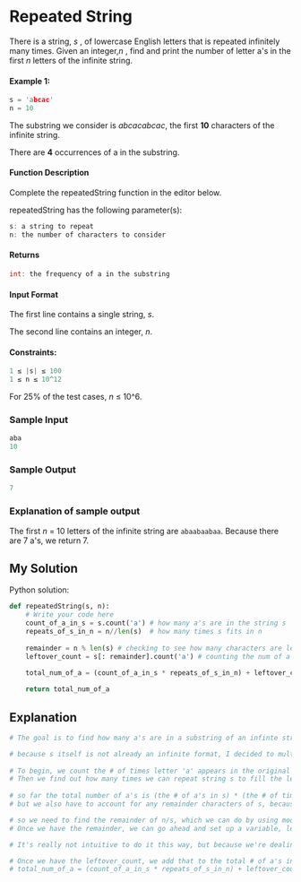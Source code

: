# Repeated String

There is a string, *s* , of lowercase English letters that is repeated infinitely many times. Given an integer,*n* , find and print the number of letter a's in the first *n* letters of the infinite string.



#### Example 1:

```c++
s = 'abcac'
n = 10
```
The substring we consider is *abcacabcac*, the first **10** characters of the infinite string.

There are **4** occurrences of a in the substring.



#### Function Description

Complete the repeatedString function in the editor below.

repeatedString has the following parameter(s):

```c++
s: a string to repeat
n: the number of characters to consider
```

#### Returns
```c++
int: the frequency of a in the substring
```

#### Input Format

The first line contains a single string, *s*.

The second line contains an integer, *n*.


#### Constraints:
```c++
1 ≤ |s| ≤ 100
1 ≤ n ≤ 10^12
```
For 25% of the test cases, *n* ≤ 10^6.



### Sample Input
```c++
aba
10
```

### Sample Output
```c++
7
```

### Explanation of sample output
The first *n* = 10 letters of the infinite string are `abaabaabaa`. Because there are 7 a's, we return 7.

## My Solution
Python solution:
```python
def repeatedString(s, n):
    # Write your code here
    count_of_a_in_s = s.count('a') # how many a's are in the string s
    repeats_of_s_in_n = n//len(s)  # how many times s fits in n
    
    remainder = n % len(s) # checking to see how many characters are left over
    leftover_count = s[: remainder].count('a') # counting the num of a's in the remainder string

    total_num_of_a = (count_of_a_in_s * repeats_of_s_in_n) + leftover_count
    
    return total_num_of_a
```

## Explanation

```Python
# The goal is to find how many a's are in a substring of an infinte string, where s is our string and n is the number of character to consider in the string.

# because s itself is not already an infinite format, I decided to multiply s to fully conform with the length of the substring we're considering.
 
# To begin, we count the # of times letter 'a' appears in the original string s
# Then we find out how many times we can repeat string s to fill the length of the required substring, we do this by using dividing n by the length of s.
 
# so far the total number of a's is (the # of a's in s) * (the # of times s fits in n)
# but we also have to account for any remainder characters of s, because it wont always be the case we the s perfectly fit inside of n, and even # of times.

# so we need to find the remainder of n/s, which we can do by using modulo, n % len(s)
# Once we have the remainder, we can go ahead and set up a variable, leftover_count, that counts the number of leftover a's by slicing s from 0 to its remainder.

# It's really not intuitive to do it this way, but because we're dealing with a repeating string, s[0] will likely be equivalent to its remainder character, s[remainder].

# Once we have the leftover_count, we add that to the total # of a's in the substring
# total_num_of_a = (count_of_a_in_s * repeats_of_s_in_n) + leftover_count
```